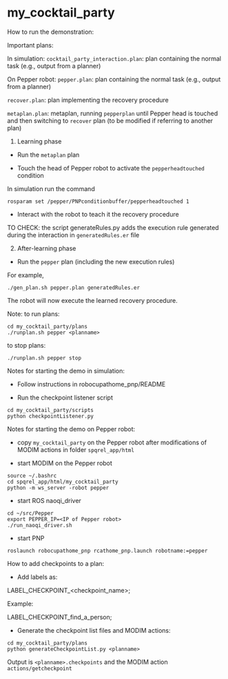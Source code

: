 # my_cocktail_party

How to run the demonstration:

Important plans:

In simulation:
```cocktail_party_interaction.plan```: plan containing the normal task (e.g., output from a planner)

On Pepper robot:
```pepper.plan```: plan containing the normal task (e.g., output from a planner)

```recover.plan```: plan implementing the recovery procedure

```metaplan.plan```: metaplan, running ```pepperplan``` until Pepper head is touched and then switching to ```recover``` plan
(to be modified if referring to another plan)


1. Learning phase

* Run the ```metaplan``` plan

* Touch the head of Pepper robot to activate the ```pepperheadtouched``` condition

In simulation run the command 
```
rosparam set /pepper/PNPconditionbuffer/pepperheadtouched 1
```

* Interact with the robot to teach it the recovery procedure

TO CHECK: the script generateRules.py adds the execution rule generated during the interaction in ```generatedRules.er``` file


2. After-learning phase

* Run the ```pepper``` plan (including the new execution rules)

For example,

```
./gen_plan.sh pepper.plan generatedRules.er
```

The robot will now execute the learned recovery procedure.


Note: to run plans:


```
cd my_cocktail_party/plans
./runplan.sh pepper <planname>
```

to stop plans:

```
./runplan.sh pepper stop
```


Notes for starting the demo in simulation:

* Follow instructions in robocupathome_pnp/README 

* Run the checkpoint listener script

```
cd my_cocktail_party/scripts
python checkpointListener.py
```


Notes for starting the demo on Pepper robot:

* copy ```my_cocktail_party``` on the Pepper robot after modifications of
MODIM actions in folder ```spqrel_app/html```

* start MODIM on the Pepper robot

```
source ~/.bashrc
cd spqrel_app/html/my_cocktail_party
python -m ws_server -robot pepper
```

* start ROS naoqi_driver

```
cd ~/src/Pepper
export PEPPER_IP=<IP of Pepper robot>
./run_naoqi_driver.sh
```

* start PNP

```
roslaunch robocupathome_pnp rcathome_pnp.launch robotname:=pepper
```



How to add checkpoints to a plan:

* Add labels as:

LABEL_CHECKPOINT_<checkpoint_name>;

Example:

LABEL_CHECKPOINT_find_a_person;


* Generate the checkpoint list files and MODIM actions:

```
cd my_cocktail_party/plans
python generateCheckpointList.py <planname>
```

Output is ```<planname>.checkpoints``` and the MODIM action ```actions/getcheckpoint```



